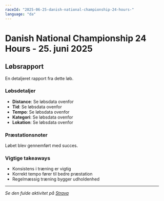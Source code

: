 ```yaml
---
raceId: "2025-06-25-danish-national-championship-24-hours-"
language: "da"
---
```


# Danish National Championship 24 Hours  - 25. juni 2025

## Løbsrapport

En detaljeret rapport fra dette løb.

### Løbsdetaljer

- **Distance**: Se løbsdata ovenfor
- **Tid**: Se løbsdata ovenfor  
- **Tempo**: Se løbsdata ovenfor
- **Kategori**: Se løbsdata ovenfor
- **Lokation**: Se løbsdata ovenfor

### Præstationsnoter

Løbet blev gennemført med succes.

### Vigtige takeaways

- Konsistens i træning er vigtig
- Korrekt tempo fører til bedre præstation
- Regelmæssig træning bygger udholdenhed

---

_Se den fulde aktivitet på [Strava](https://www.strava.com/activities/15721472352)_